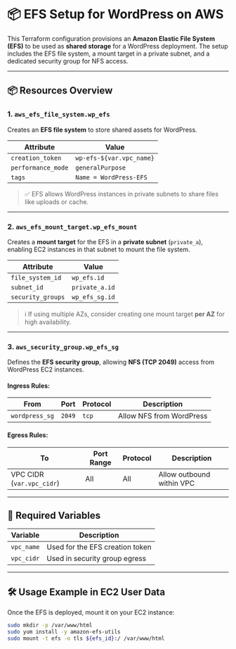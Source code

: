 # 📦 EFS Setup for WordPress on AWS

This Terraform configuration provisions an **Amazon Elastic File System (EFS)** to be used as **shared storage** for a WordPress deployment. The setup includes the EFS file system, a mount target in a private subnet, and a dedicated security group for NFS access.

---

## 📦 Resources Overview

### 1. `aws_efs_file_system.wp_efs`

Creates an **EFS file system** to store shared assets for WordPress.

| Attribute          | Value                      |
|--------------------|----------------------------|
| `creation_token`   | `wp-efs-${var.vpc_name}`   |
| `performance_mode` | `generalPurpose`           |
| `tags`             | `Name = WordPress-EFS`     |

> ✅ EFS allows WordPress instances in private subnets to share files like uploads or cache.

---

### 2. `aws_efs_mount_target.wp_efs_mount`

Creates a **mount target** for the EFS in a **private subnet** (`private_a`), enabling EC2 instances in that subnet to mount the file system.

| Attribute       | Value                         |
|------------------|-------------------------------|
| `file_system_id`| `wp_efs.id`                   |
| `subnet_id`     | `private_a.id`                |
| `security_groups` | `wp_efs_sg.id`              |

> ℹ️ If using multiple AZs, consider creating one mount target **per AZ** for high availability.

---

### 3. `aws_security_group.wp_efs_sg`

Defines the **EFS security group**, allowing **NFS (TCP 2049)** access from WordPress EC2 instances.

#### Ingress Rules:
| From | Port  | Protocol | Description             |
|------|-------|----------|-------------------------|
| `wordpress_sg` | `2049` | `tcp`     | Allow NFS from WordPress |

#### Egress Rules:
| To             | Port Range | Protocol | Description       |
|----------------|------------|----------|-------------------|
| VPC CIDR (`var.vpc_cidr`) | All        | All      | Allow outbound within VPC |

---

## 📌 Required Variables

| Variable     | Description                     |
|--------------|---------------------------------|
| `vpc_name`   | Used for the EFS creation token |
| `vpc_cidr`   | Used in security group egress   |

---

## 🛠 Usage Example in EC2 User Data

Once the EFS is deployed, mount it on your EC2 instance:

```bash
sudo mkdir -p /var/www/html
sudo yum install -y amazon-efs-utils
sudo mount -t efs -o tls ${efs_id}:/ /var/www/html
